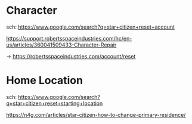 # Character
sch: https://www.google.com/search?q=star+citizen+reset+account

https://support.robertsspaceindustries.com/hc/en-us/articles/360041509433-Character-Repair

-> https://robertsspaceindustries.com/account/reset

# Home Location
sch: https://www.google.com/search?q=star+citizen+reset+starting+location

https://n4g.com/articles/star-citizen-how-to-change-primary-residence/
